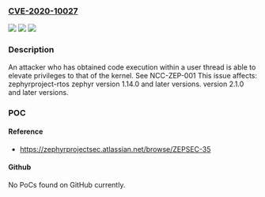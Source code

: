 ### [CVE-2020-10027](https://cve.mitre.org/cgi-bin/cvename.cgi?name=CVE-2020-10027)
![](https://img.shields.io/static/v1?label=Product&message=zephyr&color=blue)
![](https://img.shields.io/static/v1?label=Version&message=%3E%3D%201.14.0%20&color=brighgreen)
![](https://img.shields.io/static/v1?label=Vulnerability&message=CWE-697%20Incorrect%20Comparison&color=brighgreen)

### Description

An attacker who has obtained code execution within a user thread is able to elevate privileges to that of the kernel. See NCC-ZEP-001 This issue affects: zephyrproject-rtos zephyr version 1.14.0 and later versions. version 2.1.0 and later versions.

### POC

#### Reference
- https://zephyrprojectsec.atlassian.net/browse/ZEPSEC-35

#### Github
No PoCs found on GitHub currently.

